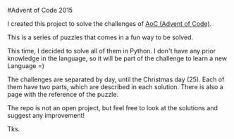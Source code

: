 #Advent of Code 2015

I created this project to solve the challenges of [AoC (Advent of Code)](https://adventofcode.com/2015/).

This is a series of puzzles that comes in a fun way to be solved. 

This time, I decided to solve all of them in Python. I don't have any prior knowledge in the language, so it will be part of the challenge to learn a new Language =)

The challenges are separated by day, until the Christmas day (25). Each of them have two parts, which are described in each solution.
There is also a page with the reference of the puzzle.

The repo is not an open project, but feel free to look at the solutions and suggest any improvement!


Tks.
 